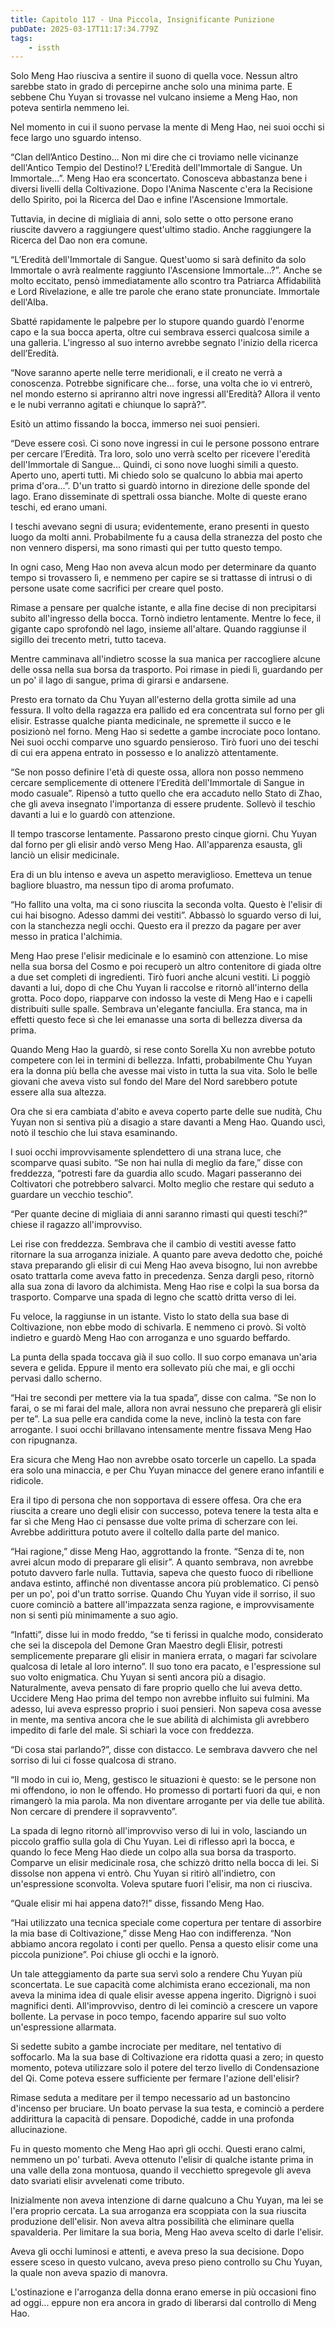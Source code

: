 ```yaml
---
title: Capitolo 117 - Una Piccola, Insignificante Punizione
pubDate: 2025-03-17T11:17:34.779Z
tags:
    - issth
---
```



Solo Meng Hao riusciva a sentire il suono di quella voce. Nessun altro sarebbe stato in grado di percepirne anche solo una minima parte. E sebbene Chu Yuyan si trovasse nel vulcano insieme a Meng Hao, non poteva sentirla nemmeno lei.


Nel momento in cui il suono pervase la mente di Meng Hao, nei suoi occhi si fece largo uno sguardo intenso.


“Clan dell’Antico Destino... Non mi dire che ci troviamo nelle vicinanze dell'Antico Tempio del Destino!? L’Eredità dell'Immortale di Sangue. Un Immortale...”. Meng Hao era sconcertato. Conosceva abbastanza bene i diversi livelli della Coltivazione. Dopo l'Anima Nascente c'era la Recisione dello Spirito, poi la Ricerca del Dao e infine l'Ascensione Immortale.


Tuttavia, in decine di migliaia di anni, solo sette o otto persone erano riuscite davvero a raggiungere quest'ultimo stadio. Anche raggiungere la Ricerca del Dao non era comune.


“L’Eredità dell'Immortale di Sangue. Quest'uomo si sarà definito da solo Immortale o avrà realmente raggiunto l'Ascensione Immortale...?”. Anche se molto eccitato, pensò immediatamente allo scontro tra Patriarca Affidabilità e Lord Rivelazione, e alle tre parole che erano state pronunciate. Immortale dell'Alba.


Sbatté rapidamente le palpebre per lo stupore quando guardò l'enorme capo e la sua bocca aperta, oltre cui sembrava esserci qualcosa simile a una galleria. L'ingresso al suo interno avrebbe segnato l'inizio della ricerca dell’Eredità.


“Nove saranno aperte nelle terre meridionali, e il creato ne verrà a conoscenza. Potrebbe significare che... forse, una volta che io vi entrerò, nel mondo esterno si apriranno altri nove ingressi all'Eredità? Allora il vento e le nubi verranno agitati e chiunque lo saprà?”.


Esitò un attimo fissando la bocca, immerso nei suoi pensieri.


“Deve essere così. Ci sono nove ingressi in cui le persone possono entrare per cercare l’Eredità. Tra loro, solo uno verrà scelto per ricevere l'eredità dell'Immortale di Sangue... Quindi, ci sono nove luoghi simili a questo. Aperto uno, aperti tutti. Mi chiedo solo se qualcuno lo abbia mai aperto prima d'ora...”. D'un tratto si guardò intorno in direzione delle sponde del lago. Erano disseminate di spettrali ossa bianche. Molte di queste erano teschi, ed erano umani.


I teschi avevano segni di usura; evidentemente, erano presenti in questo luogo da molti anni. Probabilmente fu a causa della stranezza del posto che non vennero dispersi, ma sono rimasti qui per tutto questo tempo.


In ogni caso, Meng Hao non aveva alcun modo per determinare da quanto tempo si trovassero lì, e nemmeno per capire se si trattasse di intrusi o di persone usate come sacrifici per creare quel posto.


Rimase a pensare per qualche istante, e alla fine decise di non precipitarsi subito all'ingresso della bocca. Tornò indietro lentamente. Mentre lo fece, il gigante capo sprofondò nel lago, insieme all'altare. Quando raggiunse il sigillo dei trecento metri, tutto taceva.


Mentre camminava all'indietro scosse la sua manica per raccogliere alcune delle ossa nella sua borsa da trasporto. Poi rimase in piedi lì, guardando per un po' il lago di sangue, prima di girarsi e andarsene.


Presto era tornato da Chu Yuyan all'esterno della grotta simile ad una fessura. Il volto della ragazza era pallido ed era concentrata sul forno per gli elisir. Estrasse qualche pianta medicinale, ne spremette il succo e le posizionò nel forno. Meng Hao si sedette a gambe incrociate poco lontano. Nei suoi occhi comparve uno sguardo pensieroso. Tirò fuori uno dei teschi di cui era appena entrato in possesso e lo analizzò attentamente.


“Se non posso definire l'età di queste ossa, allora non posso nemmeno cercare semplicemente di ottenere l’Eredità dell'Immortale di Sangue in modo casuale”. Ripensò a tutto quello che era accaduto nello Stato di Zhao, che gli aveva insegnato l'importanza di essere prudente. Sollevò il teschio davanti a lui e lo guardò con attenzione.


Il tempo trascorse lentamente. Passarono presto cinque giorni. Chu Yuyan dal forno per gli elisir andò verso Meng Hao. All'apparenza esausta, gli lanciò un elisir medicinale.


Era di un blu intenso e aveva un aspetto meraviglioso. Emetteva un tenue bagliore bluastro, ma nessun tipo di aroma profumato.


“Ho fallito una volta, ma ci sono riuscita la seconda volta. Questo è l'elisir di cui hai bisogno. Adesso dammi dei vestiti”. Abbassò lo sguardo verso di lui, con la stanchezza negli occhi. Questo era il prezzo da pagare per aver messo in pratica l'alchimia.


Meng Hao prese l'elisir medicinale e lo esaminò con attenzione. Lo mise nella sua borsa del Cosmo e poi recuperò un altro contenitore di giada oltre a due set completi di ingredienti. Tirò fuori anche alcuni vestiti. Li poggiò davanti a lui, dopo di che Chu Yuyan li raccolse e ritornò all'interno della grotta. Poco dopo, riapparve con indosso la veste di Meng Hao e i capelli distribuiti sulle spalle. Sembrava un'elegante fanciulla. Era stanca, ma in effetti questo fece sì che lei emanasse una sorta di bellezza diversa da prima.


Quando Meng Hao la guardò, si rese conto Sorella Xu non avrebbe potuto competere con lei in termini di bellezza. Infatti, probabilmente Chu Yuyan era la donna più bella che  avesse mai visto in tutta la sua vita. Solo le belle giovani che aveva visto sul fondo del Mare del Nord sarebbero potute essere alla sua altezza.


Ora che si era cambiata d'abito e aveva coperto parte delle sue nudità, Chu Yuyan non si sentiva più a disagio a stare davanti a Meng Hao. Quando uscì, notò il teschio che lui stava esaminando.


I suoi occhi improvvisamente splendettero di una strana luce, che scomparve quasi subito. “Se non hai nulla di meglio da fare,” disse con freddezza, “potresti fare da guardia allo scudo. Magari passeranno dei Coltivatori che potrebbero salvarci. Molto meglio che restare qui seduto a guardare un vecchio teschio”.


“Per quante decine di migliaia di anni saranno rimasti qui questi teschi?” chiese il ragazzo all'improvviso.


Lei rise con freddezza. Sembrava che il cambio di vestiti avesse fatto ritornare la sua arroganza iniziale. A quanto pare aveva dedotto che, poiché stava preparando gli elisir di cui Meng Hao aveva bisogno, lui non avrebbe osato trattarla come aveva fatto in precedenza. Senza dargli peso, ritornò alla sua zona di lavoro da alchimista. Meng Hao rise e colpì la sua borsa da trasporto. Comparve una spada di legno che scattò dritta verso di lei.


Fu veloce, la raggiunse in un istante. Visto lo stato della sua base di Coltivazione, non ebbe modo di schivarla. E nemmeno ci provò. Si voltò indietro e guardò Meng Hao con arroganza e uno sguardo beffardo.


La punta della spada toccava già il suo collo. Il suo corpo emanava un'aria severa e gelida. Eppure il mento era sollevato più che mai, e gli occhi pervasi dallo scherno.


“Hai tre secondi per mettere via la tua spada”, disse con calma. “Se non lo farai, o se mi farai del male, allora non avrai nessuno che preparerà gli elisir per te”. La sua pelle era candida come la neve, inclinò la testa con fare arrogante. I suoi occhi brillavano intensamente mentre fissava Meng Hao con ripugnanza.


Era sicura che Meng Hao non avrebbe osato torcerle un capello. La spada era solo una minaccia, e per Chu Yuyan minacce del genere erano infantili e ridicole.


Era il tipo di persona che non sopportava di essere offesa. Ora che era riuscita a creare uno degli elisir con successo, poteva tenere la testa alta e far sì che Meng Hao ci pensasse due volte prima di scherzare con lei. Avrebbe addirittura potuto avere il coltello dalla parte del manico.


“Hai ragione,” disse Meng Hao, aggrottando la fronte. “Senza di te, non avrei alcun modo di preparare gli elisir”. A quanto sembrava, non avrebbe potuto davvero farle nulla. Tuttavia, sapeva che questo fuoco di ribellione andava estinto, affinché non diventasse ancora più problematico. Ci pensò per un po', poi d'un tratto sorrise. Quando Chu Yuyan vide il sorriso, il suo cuore cominciò a battere all'impazzata senza ragione, e improvvisamente non si sentì più minimamente a suo agio.


“Infatti”, disse lui in modo freddo, “se ti ferissi in qualche modo, considerato che sei la discepola del Demone Gran Maestro degli Elisir, potresti semplicemente preparare gli elisir in maniera errata, o magari far scivolare qualcosa di letale al loro interno”. Il suo tono era pacato, e l'espressione sul suo volto enigmatica. Chu Yuyan si sentì ancora più a disagio. Naturalmente, aveva pensato di fare proprio quello che lui aveva detto. Uccidere Meng Hao prima del tempo non avrebbe influito sui fulmini. Ma adesso, lui aveva espresso proprio i suoi pensieri. Non sapeva cosa avesse in mente, ma sentiva ancora che le sue abilità di alchimista gli avrebbero impedito di farle del male. Si schiarì la voce con freddezza.


“Di cosa stai parlando?”, disse con distacco. Le sembrava davvero che nel sorriso di lui ci fosse qualcosa di strano.


“Il modo in cui io, Meng, gestisco le situazioni è questo: se le persone non mi offendono, io non le offendo. Ho promesso di portarti fuori da qui, e non rimangerò la mia parola. Ma non diventare arrogante per via delle tue abilità. Non cercare di prendere il sopravvento”.


La spada di legno ritornò all'improvviso verso di lui in volo, lasciando un piccolo graffio sulla gola di Chu Yuyan. Lei di riflesso aprì la bocca, e quando lo fece Meng Hao diede un colpo alla sua borsa da trasporto. Comparve un elisir medicinale rosa, che schizzò dritto nella bocca di lei. Si dissolse non appena vi entrò. Chu Yuyan si ritirò all'indietro, con un'espressione sconvolta. Voleva sputare fuori l'elisir, ma non ci riusciva.


“Quale elisir mi hai appena dato?!” disse, fissando Meng Hao.


“Hai utilizzato una tecnica speciale come copertura per tentare di assorbire la mia base di Coltivazione,” disse Meng Hao con indifferenza. “Non abbiamo ancora regolato i conti per quello. Pensa a questo elisir come una piccola punizione”. Poi chiuse gli occhi e la ignorò.


Un tale atteggiamento da parte sua servì solo a rendere Chu Yuyan più sconcertata. Le sue capacità come alchimista erano eccezionali, ma non aveva la minima idea di quale elisir avesse appena ingerito. Digrignò i suoi magnifici denti. All'improvviso, dentro di lei cominciò a crescere un vapore bollente. La pervase in poco tempo, facendo apparire sul suo volto un'espressione allarmata.


Si sedette subito a gambe incrociate per meditare, nel tentativo di soffocarlo. Ma la sua base di Coltivazione era ridotta quasi a zero; in questo momento, poteva utilizzare solo il potere del terzo livello di Condensazione del Qi. Come poteva essere sufficiente per fermare l'azione dell'elisir?


Rimase seduta a meditare per il tempo necessario ad un bastoncino d'incenso per bruciare. Un boato pervase la sua testa, e cominciò a perdere addirittura la capacità di pensare. Dopodiché, cadde in una profonda allucinazione.


Fu in questo momento che Meng Hao aprì gli occhi. Questi erano calmi, nemmeno un po' turbati. Aveva ottenuto l'elisir di qualche istante prima in una valle della zona montuosa, quando il vecchietto spregevole gli aveva dato svariati elisir avvelenati come tributo.


Inizialmente non aveva intenzione di darne qualcuno a Chu Yuyan, ma lei se l'era proprio cercata. La sua arroganza era scoppiata con la sua riuscita produzione dell'elisir. Non aveva altra possibilità che eliminare quella spavalderia. Per limitare la sua boria, Meng Hao aveva scelto di darle l'elisir.


Aveva gli occhi luminosi e attenti, e aveva preso la sua decisione. Dopo essere sceso in questo vulcano, aveva preso pieno controllo su Chu Yuyan, la quale non aveva spazio di manovra.


L'ostinazione e l'arroganza della donna erano emerse in più occasioni fino ad oggi...  eppure non era ancora in grado di liberarsi dal controllo di Meng Hao.
                                


                                



